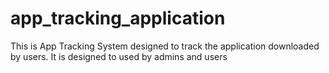 # app_tracking_application
This is App Tracking System designed to track the application downloaded by users. It is designed to used by admins and users 
